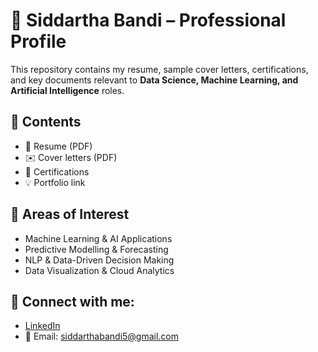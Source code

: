 # 📄 Siddartha Bandi – Professional Profile

This repository contains my resume, sample cover letters, certifications, and key documents relevant to **Data Science, Machine Learning, and Artificial Intelligence** roles.

## 📌 Contents
- 📄 Resume (PDF)
- ✉️ Cover letters (PDF)
- 🏅 Certifications
- 💡 Portfolio link

## 🐶 Areas of Interest
- Machine Learning & AI Applications
- Predictive Modelling & Forecasting
- NLP & Data-Driven Decision Making
- Data Visualization & Cloud Analytics

## 🔗 Connect with me:
- [LinkedIn](https://www.linkedin.com/in/bandi-siddartha/)
- 📧 Email: siddarthabandi5@gmail.com
